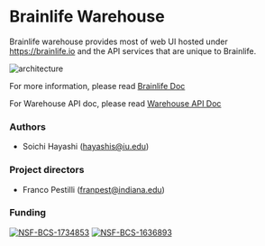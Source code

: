 # Brainlife Warehouse

Brainlife warehouse provides most of web UI hosted under https://brainlife.io and the API services that are unique to Brainlife.

![architecture](https://docs.google.com/drawings/d/e/2PACX-1vSbxpvxhckYT5rUJReexZdbaL4xZpMDiebDP-yQAxrcy1VwKCAHYQQTWE8mMQ4lBgQg9qpcZcZmaEr1/pub?w=960&amp;h=551)

For more information, please read [Brainlife Doc](https://brain-life.github.io/docs/)

For Warehouse API doc, please read [Warehouse API Doc](https://brain-life.github.io/warehouse/apidoc/)

### Authors
- Soichi Hayashi (hayashis@iu.edu)

### Project directors
- Franco Pestilli (franpest@indiana.edu)

### Funding 
[![NSF-BCS-1734853](https://img.shields.io/badge/NSF_BCS-1734853-blue.svg)](https://nsf.gov/awardsearch/showAward?AWD_ID=1734853)
[![NSF-BCS-1636893](https://img.shields.io/badge/NSF_BCS-1636893-blue.svg)](https://nsf.gov/awardsearch/showAward?AWD_ID=1636893)

